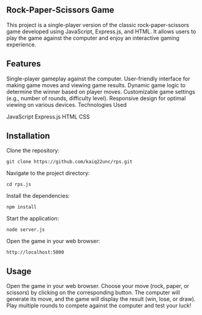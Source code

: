 ## Rock-Paper-Scissors Game

This project is a single-player version of the classic rock-paper-scissors game developed using JavaScript, Express.js, and HTML. It allows users to play the game against the computer and enjoy an interactive gaming experience.

## Features

Single-player gameplay against the computer.
User-friendly interface for making game moves and viewing game results.
Dynamic game logic to determine the winner based on player moves.
Customizable game settings (e.g., number of rounds, difficulty level).
Responsive design for optimal viewing on various devices.
Technologies Used

JavaScript
Express.js
HTML
CSS

## Installation

Clone the repository:
```
git clone https://github.com/kaiq22unc/rps.git
```
Navigate to the project directory:
```
cd rps.js
```
Install the dependencies:
```
npm install
```
Start the application:
```
node server.js
```
Open the game in your web browser:
```
http://localhost:5000
```

## Usage

Open the game in your web browser.
Choose your move (rock, paper, or scissors) by clicking on the corresponding button.
The computer will generate its move, and the game will display the result (win, lose, or draw).
Play multiple rounds to compete against the computer and test your luck!

